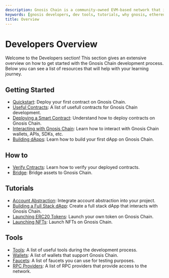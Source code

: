```yaml
---
description: Gnosis Chain is a community-owned EVM-based network that is operated by a diverse set of validators around the world
keywords: [gnosis developers, dev tools, tutorials, why gnosis, ethereum] 
title: Overview
---
```


# Developers Overview

Welcome to the Developers section! This section gives an extensive overview on how to get started with the Gnosis Chain development process. Below you can see a list of resources that will help with your learning journey.

## Getting Started

- [Quickstart](/developers/getting-started/quickstart): Deploy your first contract on Gnosis Chain.
- [Useful Contracts](/developers/getting-started/contracts): A list of usefull contracts for Gnosis Chain development.
- [Deploying a Smart Contract](/developers/smart-contracts/): Understand how to deploy contracts on Gnosis Chain.
- [Interacting with Gnosis Chain](/developers/interact): Learn how to interact with Gnosis Chain wallets, APIs, SDKs, etc.
- [Building dApps](/developers/building/first-contract): Learn how to build your first dApp on Gnosis Chain.

## How to

- [Verify Cntracts](/developers/verify): Learn how to verify your deployed contracts.
- [Bridge](/developers/tutorials): Bridge assets to Gnosis Chain.

## Tutorials

- [Account Abstraction](/developers/account-abstraction/safe): Integrate account abstraction into your project.
- [Building a Full Stack dApp](/developers/building/full-stack-dapp): Create a full stack dApp that interacts with Gnosis Chain.
- [Launching ERC20 Tokens](/developers/building/token): Launch your own token on Gnosis Chain.
- [Launching NFTs](/developers/building/nft): Launch NFTs on Gnosis Chain. 

## Tools
- [Tools](/tools): A list of useful tools during the development process.
- [Wallets](/tools/wallets): A list of wallets that support Gnosis Chain.
- [Faucets](/tools/faucets/): A list of faucets you can use for testing purposes.
- [RPC Providers](/tools/rpc): A list of RPC providers that provide access to the network.
